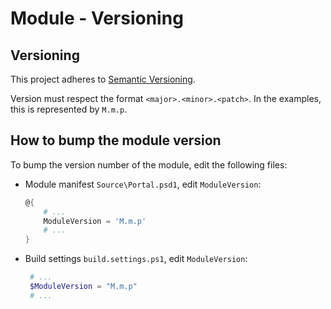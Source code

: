 # Module - Versioning

## Versioning

This project adheres to [Semantic Versioning](https://semver.org/spec/v2.0.0.html).

Version must respect the format `<major>.<minor>.<patch>`.
In the examples, this is represented by `M.m.p`.

## How to bump the module version

To bump the version number of the module,
edit the following files:

- Module manifest `Source\Portal.psd1`, edit `ModuleVersion`:

   ```powershell
   @{
       # ...
       ModuleVersion = 'M.m.p'
       # ...
   }
   ```

- Build settings `build.settings.ps1`, edit `ModuleVersion`:

   ```powershell
    # ...
    $ModuleVersion = "M.m.p"
    # ...
   ```
